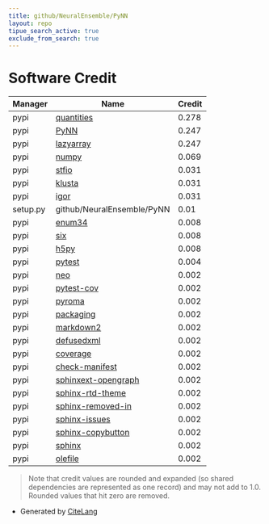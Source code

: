 ```yaml
---
title: github/NeuralEnsemble/PyNN
layout: repo
tipue_search_active: true
exclude_from_search: true
---
```

# Software Credit

|Manager|Name|Credit|
|-------|----|------|
|pypi|[quantities](http://python-quantities.readthedocs.io/)|0.278|
|pypi|[PyNN](http://neuralensemble.org/PyNN/)|0.247|
|pypi|[lazyarray](http://github.com/NeuralEnsemble/lazyarray/)|0.247|
|pypi|[numpy](https://www.numpy.org)|0.069|
|pypi|[stfio](https://pypi.org/project/stfio)|0.031|
|pypi|[klusta](https://klusta.cortexlab.net)|0.031|
|pypi|[igor](http://blog.tremily.us/posts/igor/)|0.031|
|setup.py|github/NeuralEnsemble/PyNN|0.01|
|pypi|[enum34](https://pypi.org/project/enum34)|0.008|
|pypi|[six](https://pypi.org/project/six)|0.008|
|pypi|[h5py](https://pypi.org/project/h5py)|0.008|
|pypi|[pytest](https://pypi.org/project/pytest)|0.004|
|pypi|[neo](https://neuralensemble.org/neo)|0.002|
|pypi|[pytest-cov](https://github.com/pytest-dev/pytest-cov)|0.002|
|pypi|[pyroma](https://pypi.org/project/pyroma)|0.002|
|pypi|[packaging](https://pypi.org/project/packaging)|0.002|
|pypi|[markdown2](https://pypi.org/project/markdown2)|0.002|
|pypi|[defusedxml](https://pypi.org/project/defusedxml)|0.002|
|pypi|[coverage](https://pypi.org/project/coverage)|0.002|
|pypi|[check-manifest](https://pypi.org/project/check-manifest)|0.002|
|pypi|[sphinxext-opengraph](https://pypi.org/project/sphinxext-opengraph)|0.002|
|pypi|[sphinx-rtd-theme](https://pypi.org/project/sphinx-rtd-theme)|0.002|
|pypi|[sphinx-removed-in](https://pypi.org/project/sphinx-removed-in)|0.002|
|pypi|[sphinx-issues](https://pypi.org/project/sphinx-issues)|0.002|
|pypi|[sphinx-copybutton](https://pypi.org/project/sphinx-copybutton)|0.002|
|pypi|[sphinx](https://pypi.org/project/sphinx)|0.002|
|pypi|[olefile](https://pypi.org/project/olefile)|0.002|


> Note that credit values are rounded and expanded (so shared dependencies are represented as one record) and may not add to 1.0. Rounded values that hit zero are removed.


- Generated by [CiteLang](https://github.com/vsoch/citelang)
